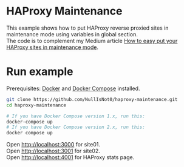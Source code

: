 # HAProxy Maintenance
This example shows how to put HAProxy reverse proxied sites in maintenance mode using variables in global section.  
The code is to complement my Medium article [How to easy put your HAProxy sites in maintenance mode](https://medium.com/@edgars.voroboks/put-your-haproxy-site-in-maintenance-mode-315d132fc203).

# Run example
Prerequisites: [Docker](https://www.docker.com/) and [Docker Compose](https://docs.docker.com/compose/install/) installed.
```bash
git clone https://github.com/NullIsNot0/haproxy-maintenance.git
cd haproxy-maintenance

# If you have Docker Compose version 1.x, run this:
docker-compose up
# If you have Docker Compose version 2.x, run this:
docker compose up
```
Open [http://localhost:3000](http://localhost:3000) for site01.  
Open [http://localhost:3001](http://localhost:3001) for site02.  
Open [http://localhost:4001](http://localhost:4001) for HAProxy stats page.  
